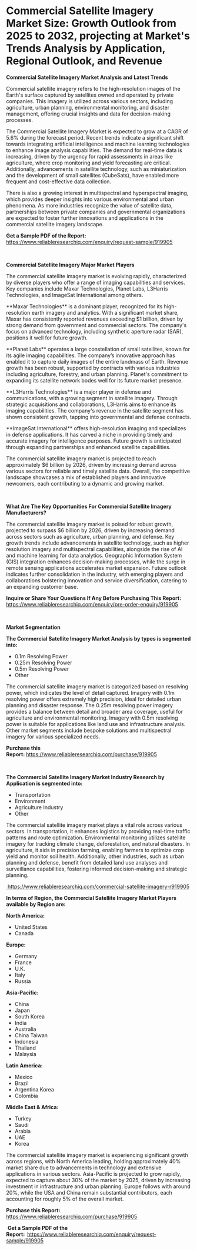 <p><h1>Commercial Satellite Imagery Market Size: Growth Outlook from 2025 to 2032, projecting at Market's Trends Analysis by Application, Regional Outlook, and Revenue</h1></p><p><strong>Commercial Satellite Imagery Market Analysis and Latest Trends</strong></p>
<p><p>Commercial satellite imagery refers to the high-resolution images of the Earth's surface captured by satellites owned and operated by private companies. This imagery is utilized across various sectors, including agriculture, urban planning, environmental monitoring, and disaster management, offering crucial insights and data for decision-making processes.</p><p>The Commercial Satellite Imagery Market is expected to grow at a CAGR of 5.6% during the forecast period. Recent trends indicate a significant shift towards integrating artificial intelligence and machine learning technologies to enhance image analysis capabilities. The demand for real-time data is increasing, driven by the urgency for rapid assessments in areas like agriculture, where crop monitoring and yield forecasting are critical. Additionally, advancements in satellite technology, such as miniaturization and the development of small satellites (CubeSats), have enabled more frequent and cost-effective data collection.</p><p>There is also a growing interest in multispectral and hyperspectral imaging, which provides deeper insights into various environmental and urban phenomena. As more industries recognize the value of satellite data, partnerships between private companies and governmental organizations are expected to foster further innovations and applications in the commercial satellite imagery landscape.</p></p>
<p><strong>Get a Sample PDF of the Report:&nbsp;</strong> <a href="https://www.reliableresearchiq.com/enquiry/request-sample/919905?utm_campaign=2866&utm_medium=2&utm_source=Github&utm_content=ia&utm_term=17042025&utm_id=commercial-satellite-imagery">https://www.reliableresearchiq.com/enquiry/request-sample/919905</a></p>
<p>&nbsp;</p>
<p><strong>Commercial Satellite Imagery Major Market Players</strong></p>
<p><p>The commercial satellite imagery market is evolving rapidly, characterized by diverse players who offer a range of imaging capabilities and services. Key companies include Maxar Technologies, Planet Labs, L3Harris Technologies, and ImageSat International among others. </p><p>**Maxar Technologies** is a dominant player, recognized for its high-resolution earth imagery and analytics. With a significant market share, Maxar has consistently reported revenues exceeding $1 billion, driven by strong demand from government and commercial sectors. The company's focus on advanced technology, including synthetic aperture radar (SAR), positions it well for future growth.</p><p>**Planet Labs** operates a large constellation of small satellites, known for its agile imaging capabilities. The company’s innovative approach has enabled it to capture daily images of the entire landmass of Earth. Revenue growth has been robust, supported by contracts with various industries including agriculture, forestry, and urban planning. Planet's commitment to expanding its satellite network bodes well for its future market presence.</p><p>**L3Harris Technologies** is a major player in defense and communications, with a growing segment in satellite imagery. Through strategic acquisitions and collaborations, L3Harris aims to enhance its imaging capabilities. The company's revenue in the satellite segment has shown consistent growth, tapping into governmental and defense contracts.</p><p>**ImageSat International** offers high-resolution imaging and specializes in defense applications. It has carved a niche in providing timely and accurate imagery for intelligence purposes. Future growth is anticipated through expanding partnerships and enhanced satellite capabilities.</p><p>The commercial satellite imagery market is projected to reach approximately $6 billion by 2026, driven by increasing demand across various sectors for reliable and timely satellite data. Overall, the competitive landscape showcases a mix of established players and innovative newcomers, each contributing to a dynamic and growing market.</p></p>
<p>&nbsp;</p>
<p><strong>What Are The Key Opportunities For Commercial Satellite Imagery Manufacturers?</strong></p>
<p><p>The commercial satellite imagery market is poised for robust growth, projected to surpass $6 billion by 2026, driven by increasing demand across sectors such as agriculture, urban planning, and defense. Key growth trends include advancements in satellite technology, such as higher resolution imagery and multispectral capabilities, alongside the rise of AI and machine learning for data analytics. Geographic Information System (GIS) integration enhances decision-making processes, while the surge in remote sensing applications accelerates market expansion. Future outlook indicates further consolidation in the industry, with emerging players and collaborations bolstering innovation and service diversification, catering to an expanding customer base.</p></p>
<p><strong>Inquire or Share Your Questions If Any Before Purchasing This Report:</strong> <a href="https://www.reliableresearchiq.com/enquiry/pre-order-enquiry/919905?utm_campaign=2866&utm_medium=2&utm_source=Github&utm_content=ia&utm_term=17042025&utm_id=commercial-satellite-imagery">https://www.reliableresearchiq.com/enquiry/pre-order-enquiry/919905</a></p>
<p>&nbsp;</p>
<p><strong>Market Segmentation</strong></p>
<p><strong>The Commercial Satellite Imagery Market Analysis by types is segmented into:</strong></p>
<p><ul><li>0.1m Resolving Power</li><li>0.25m Resolving Power</li><li>0.5m Resolving Power</li><li>Other</li></ul></p>
<p><p>The commercial satellite imagery market is categorized based on resolving power, which indicates the level of detail captured. Imagery with 0.1m resolving power offers extremely high precision, ideal for detailed urban planning and disaster response. The 0.25m resolving power imagery provides a balance between detail and broader area coverage, useful for agriculture and environmental monitoring. Imagery with 0.5m resolving power is suitable for applications like land use and infrastructure analysis. Other market segments include bespoke solutions and multispectral imagery for various specialized needs.</p></p>
<p><strong>Purchase this Report:&nbsp;</strong><a href="https://www.reliableresearchiq.com/purchase/919905?utm_campaign=2866&utm_medium=2&utm_source=Github&utm_content=ia&utm_term=17042025&utm_id=commercial-satellite-imagery">https://www.reliableresearchiq.com/purchase/919905</a></p>
<p>&nbsp;</p>
<p><strong>The Commercial Satellite Imagery Market Industry Research by Application is segmented into:</strong></p>
<p><ul><li>Transportation</li><li>Environment</li><li>Agriculture Industry</li><li>Other</li></ul></p>
<p><p>The commercial satellite imagery market plays a vital role across various sectors. In transportation, it enhances logistics by providing real-time traffic patterns and route optimization. Environmental monitoring utilizes satellite imagery for tracking climate change, deforestation, and natural disasters. In agriculture, it aids in precision farming, enabling farmers to optimize crop yield and monitor soil health. Additionally, other industries, such as urban planning and defense, benefit from detailed land use analyses and surveillance capabilities, fostering informed decision-making and strategic planning.</p></p>
<p><a href="https://www.reliableresearchiq.com/commercial-satellite-imagery-r919905?utm_campaign=2866&utm_medium=2&utm_source=Github&utm_content=ia&utm_term=17042025&utm_id=commercial-satellite-imagery">&nbsp;https://www.reliableresearchiq.com/commercial-satellite-imagery-r919905</a></p>
<p><strong>In terms of Region, the Commercial Satellite Imagery Market Players available by Region are:</strong></p>
<p>
    <p> <strong> North America: </strong>
        <ul>
            <li>United States</li>
            <li>Canada</li>
        </ul>
        </p> 
    <p> <strong> Europe: </strong>
        <ul>
            <li>Germany</li>
            <li>France</li>
            <li>U.K.</li>
            <li>Italy</li>
            <li>Russia</li>
        </ul>
        </p> 
    <p> <strong> Asia-Pacific: </strong>
        <ul>
            <li>China</li>
            <li>Japan</li>
            <li>South Korea</li>
            <li>India</li>
            <li>Australia</li>
            <li>China Taiwan</li>
            <li>Indonesia</li>
            <li>Thailand</li>
            <li>Malaysia</li>
        </ul>
        </p> 
    <p> <strong> Latin America: </strong>
        <ul>
            <li>Mexico</li>
            <li>Brazil</li>
            <li>Argentina Korea</li>
            <li>Colombia</li>
        </ul>
        </p> 
    <p> <strong> Middle East & Africa: </strong>
        <ul>
            <li>Turkey</li>
            <li>Saudi</li>
            <li>Arabia</li>
            <li>UAE</li>
            <li>Korea</li>
        </ul>
    </p>
    </p>
<p><p>The commercial satellite imagery market is experiencing significant growth across regions, with North America leading, holding approximately 40% market share due to advancements in technology and extensive applications in various sectors. Asia-Pacific is projected to grow rapidly, expected to capture about 30% of the market by 2025, driven by increasing investment in infrastructure and urban planning. Europe follows with around 20%, while the USA and China remain substantial contributors, each accounting for roughly 5% of the overall market.</p></p>
<p><strong>Purchase this Report: </strong><a href="https://www.reliableresearchiq.com/purchase/919905?utm_campaign=2866&utm_medium=2&utm_source=Github&utm_content=ia&utm_term=17042025&utm_id=commercial-satellite-imagery">https://www.reliableresearchiq.com/purchase/919905</a></p>
<p>&nbsp;<strong>Get a Sample PDF of the Report:&nbsp;&nbsp;</strong><a href="https://www.reliableresearchiq.com/enquiry/request-sample/919905?utm_campaign=2866&utm_medium=2&utm_source=Github&utm_content=ia&utm_term=17042025&utm_id=commercial-satellite-imagery">https://www.reliableresearchiq.com/enquiry/request-sample/919905</a></p>
<p><strong></strong></p>
<p><p></p><p></p><p></p></p>